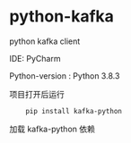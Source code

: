# python-kafka
python kafka client

IDE: PyCharm 

Python-version : Python 3.8.3

项目打开后运行
```
    pip install kafka-python
```
加载 kafka-python 依赖